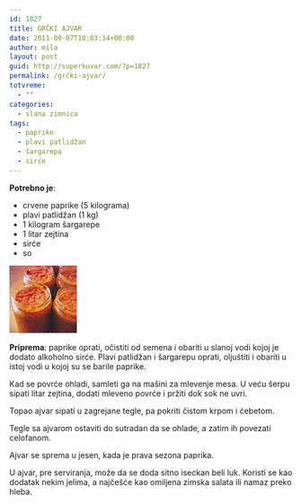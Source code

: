 ```yaml
---
id: 1827
title: GRČKI AJVAR
date: 2011-09-07T10:03:14+00:00
author: mila
layout: post
guid: http://superkuvar.com/?p=1827
permalink: /grčki-ajvar/
totvreme:
  - ""
categories:
  - slana zimnica
tags:
  - paprike
  - plavi patlidžan
  - šargarepa
  - sirće
---
```

**Potrebno je**:

  * crvene paprike (5 kilograma)
  * plavi patlidžan (1 kg)
  * 1 kilogram šargarepe
  * 1 litar zejtina
  * sirće
  * so

<img class="alignnone size-full wp-image-1829" title="ajvar2" src="/wp-content/uploads/2011/09/ajvar2.jpg" alt="" width="120" height="120" /> 

**Priprema**: paprike oprati, očistiti od semena i obariti u slanoj vodi kojoj je dodato alkoholno sirće. Plavi patlidžan i šargarepu oprati, oljuštiti i obariti u istoj vodi u kojoj su se barile paprike.

Kad se povrće ohladi, samleti ga na mašini za mlevenje mesa. U veću šerpu sipati litar zejtina, dodati mleveno povrće i pržiti dok sok ne uvri.

Topao ajvar sipati u zagrejane tegle, pa pokriti čistom krpom i ćebetom.

Tegle sa ajvarom ostaviti do sutradan da se ohlade, a zatim ih povezati celofanom.

Ajvar se sprema u jesen, kada je prava sezona paprika.

U ajvar, pre serviranja, može da se doda sitno iseckan beli luk. Koristi se kao dodatak nekim jelima, a najčešće kao omiljena zimska salata ili namaz preko hleba.